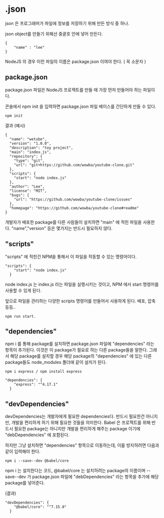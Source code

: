 # .json

json 은 프로그래머가 파일에 정보를 저장하기 위해 만든 방식 중 하나.

json object를 만들기 위해선 중괄호 안에 넣어 만든다.

```
{
    "name" : "lee"
}
```

NodeJS 의 경우 이런 파일의 이름은 package.json 이여야 한다. ( 꼭 소문자 )

## package.json

package.json 파일은 NodeJS 프로젝트를 만들 때 가장 먼저 만들어야 하는 파일이다.

콘솔에서 npm init 을 입력하면 package.json 파일 베이스를 간단하게 만들 수 있다.

```
npm init
```

결과 (예시)

```
{
  "name": "wetube",
  "version": "1.0.0",
  "description": "toy project",
  "main": "index.js",
  "repository": {
    "type": "git",
    "url": "git+https://github.com/wowba/youtube-clone.git"
  },
  "scripts": {
    "start": "node index.js"
  },
  "author": "Lee",
  "license": "MIT",
  "bugs": {
    "url": "https://github.com/wowba/youtube-clone/issues"
  },
  "homepage": "https://github.com/wowba/youtube-clone#readme"
}
```

개발자가 배포한 package를 다른 사람들이 설치하면 "main" 에 적힌 파일을 사용한다.
"name","version" 등은 몇가지는 반드시 필요하지 않다.

## "scripts"

"scripts" 에 적힌건 NPM을 통해서 이 파일을 작동할 수 있는 명령어이다.

```
"scripts": {
    "start": "node index.js"
  }
```

node index.js 는 index.js 라는 파일을 실행시키는 것이고, NPM 에서 start 명령어를 사용할 수 있게 된다.

앞으로 파일을 관리하는 다양한 scripts 명령어를 만들어서 사용하게 된다. 배포, 압축 등등..

```
npm run start.
```

## "dependencies"

npm i 를 통해 package를 설치하면 package.json 파일에 "dependencies" 라는 항목이 추가된다.
이것은 이 package가 필요로 하는 다른 package들을 말한다. 그래서 해당 package를 설치할 경우
해당 package의 "dependencies" 에 있는 다른 package들도 node_modules 폴더에 같이 설치가 된다.

```
npm i express / npm install express
```

```
"dependencies": {
    "express": "^4.17.1"
  }
```

## "devDependencies"

devDependencies는 개발자에게 필요한 dependencies다. 반드시 필요한건 아니지만, 개발을 편리하게 하기 위해 필요한 것들을 의미한다.
Babel 은 프로젝트를 위해 반드시 필요한 package는 아니지만 개발을 편리하게 해주는 package 이기에 "debDependencies" 에 포함된다.

하지만 그냥 설치하면 "dependencies" 항목으로 이동하는데, 이를 방지하려면 다음과 같이 입력해야 한다.

```
npm i --save--dev @babel/core
```

npm i 는 설치한다는 코드, @babel/core 는 설치하려는 package의 이름이며
--save--dev 가 package.json 파일에 "debDependencies" 라는 항목을 추가에 해당 package를 넣어준다.

(결과)

```
"devDependencies": {
    "@babel/core": "^7.15.8"
  }
```
